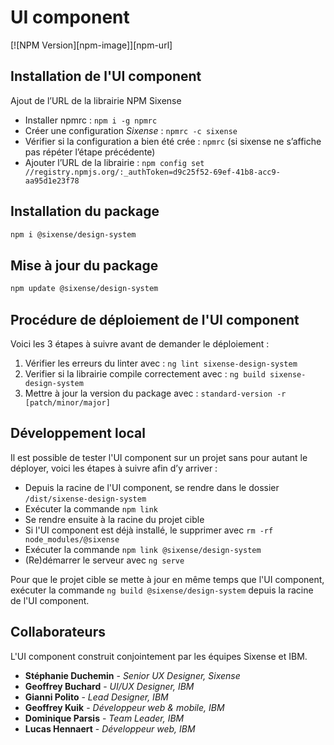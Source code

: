 # UI component

  [![NPM Version][npm-image]][npm-url]

## Installation de l'UI component

Ajout de l’URL de la librairie NPM Sixense

* Installer npmrc : `npm i -g npmrc`
* Créer une configuration *Sixense* : `npmrc -c sixense`
* Vérifier si la configuration a bien été crée : `npmrc` (si sixense ne s’affiche pas répéter l’étape précédente)
* Ajouter l’URL de la librairie : `npm config set //registry.npmjs.org/:_authToken=d9c25f52-69ef-41b8-acc9-aa95d1e23f78`

## Installation du package

```bash
npm i @sixense/design-system
```

## Mise à jour du package

```bash
npm update @sixense/design-system
```

## Procédure de déploiement de l'UI component

Voici les 3 étapes à suivre avant de demander le déploiement :

1. Vérifier les erreurs du linter avec : `ng lint sixense-design-system`
2. Verifier si la librairie compile correctement avec : `ng build sixense-design-system`
3. Mettre à jour la version du package avec : `standard-version -r [patch/minor/major]`

## Développement local

Il est possible de tester l'UI component sur un projet sans pour autant le déployer, voici les étapes à suivre afin d’y arriver :

* Depuis la racine de l'UI component, se rendre dans le dossier `/dist/sixense-design-system`
* Exécuter la commande `npm link`
* Se rendre ensuite à la racine du projet cible
* Si l'UI component est déjà installé, le supprimer avec `rm -rf node_modules/@sixense`
* Exécuter la commande `npm link @sixense/design-system`
* (Re)démarrer le serveur avec `ng serve`

Pour que le projet cible se mette à jour en même temps que l'UI component, exécuter la commande `ng build @sixense/design-system` depuis la racine de l'UI component.

## Collaborateurs

L'UI component construit conjointement par les équipes Sixense et IBM.

* **Stéphanie Duchemin** -  *Senior UX Designer, Sixense*
* **Geoffrey Buchard** - *UI/UX Designer, IBM*
* **Gianni Polito** - *Lead Designer, IBM*
* **Geoffrey Kuik** - *Développeur web & mobile, IBM*
* **Dominique Parsis** - *Team Leader, IBM*
* **Lucas Hennaert** - *Développeur web, IBM*
